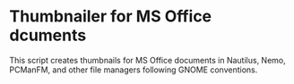 # Thumbnailer for MS Office dcuments 

This script creates thumbnails for MS Office documents in Nautilus, Nemo, PCManFM, and other file managers following GNOME conventions.
